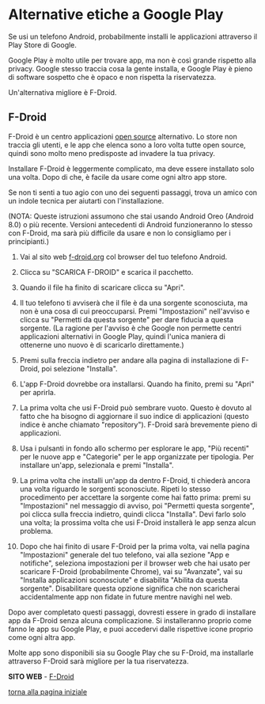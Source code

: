 # Alternative etiche a Google Play

Se usi un telefono Android, probabilmente installi le applicazioni attraverso il Play Store di Google. 

Google Play è molto utile per trovare app, ma non è così grande rispetto alla privacy. 
Google stesso traccia cosa la gente installa, e Google Play è pieno di software sospetto che 
è opaco e non rispetta la riservatezza. 

Un'alternativa migliore è F-Droid. 

## F-Droid

F-Droid è un centro applicazioni [open source](open-source) alternativo. 
Lo store non traccia gli utenti, e le app che elenca sono a loro volta tutte open source, 
quindi sono molto meno predisposte ad invadere la tua privacy. 

Installare F-Droid è leggermente complicato, ma deve essere installato solo una volta. 
Dopo di che, è facile da usare come ogni altro app store. 

Se non ti senti a tuo agio con uno dei seguenti passaggi, 
trova un amico con un indole tecnica per aiutarti con l'installazione. 

(NOTA: Queste istruzioni assumono che stai usando Android Oreo (Android 8.0) o più recente. 
Versioni antecedenti di Android funzioneranno lo stesso con F-Droid, 
ma sarà più difficile da usare e non lo consigliamo per i principianti.)

1. Vai al sito web [f-droid.org](https://f-droid.org/) col browser del tuo telefono Android. 

2. Clicca su "SCARICA F-DROID" e scarica il pacchetto. 

3. Quando il file ha finito di scaricare clicca su "Apri". 

4. Il tuo telefono ti avviserà che il file è da una sorgente sconosciuta, ma non 
è una cosa di cui preoccuparsi. Premi "Impostazioni" nell'avviso e clicca su 
"Permetti da questa sorgente" per dare fiducia a questa sorgente. (La ragione per 
l'avviso è che Google non permette centri applicazioni alternativi in Google Play, 
quindi l'unica maniera di ottenerne uno nuovo è di scaricarlo direttamente.)

5. Premi sulla freccia indietro per andare alla pagina di installazione di F-Droid, poi 
selezione "Installa". 

6. L'app F-Droid dovrebbe ora installarsi. Quando ha finito, premi su "Apri" per aprirla. 

7. La prima volta che usi F-Droid può sembrare vuoto. 
Questo è dovuto al fatto che ha bisogno di aggiornare il suo indice di applicazioni 
(questo indice è anche chiamato "repository"). F-Droid sarà brevemente pieno di applicazioni. 

8. Usa i pulsanti in fondo allo schermo per esplorare le app, "Più recenti" per le nuove 
app e "Categorie" per le app organizzate per tipologia. Per installare un'app, selezionala 
e premi "Installa". 

9. La prima volta che installi un'app da dentro F-Droid, ti chiederà ancora una volta 
riguardo le sorgenti sconosciute. Ripeti lo stesso procedimento per accettare la sorgente 
come hai fatto prima: premi su "Impostazioni" nel messaggio di avviso, poi "Permetti questa 
sorgente", poi clicca sulla freccia indietro, quindi clicca "Installa". Devi farlo solo una 
volta; la prossima volta che usi F-Droid installerà le app senza alcun problema. 

10. Dopo che hai finito di usare F-Droid per la prima volta, vai nella pagina "Impostazioni" 
generale del tuo telefono, vai alla sezione "App e notifiche", seleziona impostazioni per 
il browser web che hai usato per scaricare F-Droid (probabilmente Chrome), vai su 
"Avanzate", vai su "Installa applicazioni sconosciute" e disabilita "Abilita da questa 
sorgente". Disabilitare questa opzione significa che non scaricherai accidentalmente 
app non fidate in future mentre navighi nel web. 

Dopo aver completato questi passaggi, dovresti essere in grado di installare app da F-Droid 
senza alcuna complicazione. Si installeranno proprio come fanno le app su Google Play, 
e puoi accedervi dalle rispettive icone proprio come ogni altra app. 

Molte app sono disponibili sia su Google Play che su F-Droid, ma installarle attraverso 
F-Droid sarà migliore per la tua riservatezza. 

**SITO WEB** - [F-Droid](https://f-droid.org/)

[torna alla pagina iniziale](index)

